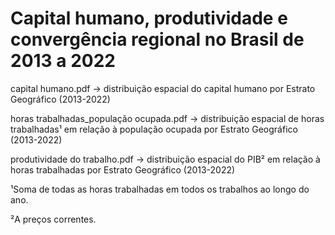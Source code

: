 # Capital humano, produtividade e convergência regional no Brasil de 2013 a 2022 

capital humano.pdf -> distribuição espacial do capital humano por Estrato Geográfico (2013-2022)

horas trabalhadas_população ocupada.pdf -> distribuição espacial de horas trabalhadas¹ em relação à população ocupada por Estrato Geográfico (2013-2022)

produtividade do trabalho.pdf -> distribuição espacial do PIB² em relação à horas trabalhadas por Estrato Geográfico (2013-2022)


¹Soma de todas as horas trabalhadas em todos os trabalhos ao longo do ano. 

²A preços correntes.
